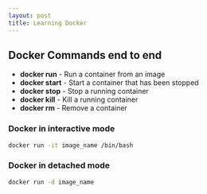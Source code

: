 ```yaml
---
layout: post
title: Learning Docker
---
```


## Docker Commands end to end 

* **docker run** - Run a container from an image
* **docker start** - Start a container that has been stopped
* **docker stop** - Stop a running container
* **docker kill** - Kill a running container
* **docker rm** - Remove a container    


### Docker in interactive mode

```bash
docker run -it image_name /bin/bash
```

### Docker in detached mode

```bash
docker run -d image_name
```







